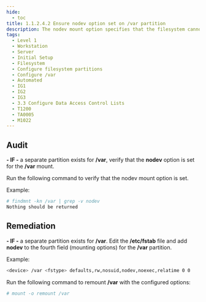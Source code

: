 ```yaml
---
hide:
  - toc
title: 1.1.2.4.2 Ensure nodev option set on /var partition
description: The nodev mount option specifies that the filesystem cannot contain special devices.
tags:
  - Level 1
  - Workstation
  - Server
  - Initial Setup
  - Filesystem
  - Configure filesystem partitions
  - Configure /var
  - Automated
  - IG1
  - IG2
  - IG3
  - 3.3 Configure Data Access Control Lists
  - T1200
  - TA0005
  - M1022
---
```


## Audit
**- IF -** a separate partition exists for **/var**, verify that the **nodev** option is set for the **/var** mount.

Run the following command to verify that the nodev mount option is set.

Example:
```bash
# findmnt -kn /var | grep -v nodev
Nothing should be returned
```

## Remediation
**- IF -** a separate partition exists for **/var**.
Edit the **/etc/fstab** file and add **nodev** to the fourth field (mounting options) for the **/var** partition.

Example:
```bash
<device> /var <fstype> defaults,rw,nosuid,nodev,noexec,relatime 0 0
```

Run the following command to remount **/var** with the configured options:
```bash
# mount -o remount /var
```
